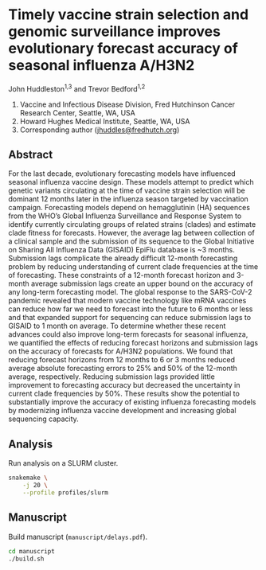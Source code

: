 # Timely vaccine strain selection and genomic surveillance improves evolutionary forecast accuracy of seasonal influenza A/H3N2

John Huddleston<sup>1,3</sup> and Trevor Bedford<sup>1,2</sup>

1. Vaccine and Infectious Disease Division, Fred Hutchinson Cancer Research Center, Seattle, WA, USA
1. Howard Hughes Medical Institute, Seattle, WA, USA
1. Corresponding author (jhuddles@fredhutch.org)

## Abstract

For the last decade, evolutionary forecasting models have influenced seasonal influenza vaccine design.
These models attempt to predict which genetic variants circulating at the time of vaccine strain selection will be dominant 12 months later in the influenza season targeted by vaccination campaign.
Forecasting models depend on hemagglutinin (HA) sequences from the WHO’s Global Influenza Surveillance and Response System to identify currently circulating groups of related strains (clades) and estimate clade fitness for forecasts.
However, the average lag between collection of a clinical sample and the submission of its sequence to the Global Initiative on Sharing All Influenza Data (GISAID) EpiFlu database is ~3 months.
Submission lags complicate the already difficult 12-month forecasting problem by reducing understanding of current clade frequencies at the time of forecasting.
These constraints of a 12-month forecast horizon and 3-month average submission lags create an upper bound on the accuracy of any long-term forecasting model.
The global response to the SARS-CoV-2 pandemic revealed that modern vaccine technology like mRNA vaccines can reduce how far we need to forecast into the future to 6 months or less and that expanded support for sequencing can reduce submission lags to GISAID to 1 month on average.
To determine whether these recent advances could also improve long-term forecasts for seasonal influenza, we quantified the effects of reducing forecast horizons and submission lags on the accuracy of forecasts for A/H3N2 populations.
We found that reducing forecast horizons from 12 months to 6 or 3 months reduced average absolute forecasting errors to 25\% and 50\% of the 12-month average, respectively.
Reducing submission lags provided little improvement to forecasting accuracy but decreased the uncertainty in current clade frequencies by 50\%.
These results show the potential to substantially improve the accuracy of existing influenza forecasting models by modernizing influenza vaccine development and increasing global sequencing capacity.

## Analysis

Run analysis on a SLURM cluster.

``` bash
snakemake \
    -j 20 \
    --profile profiles/slurm
```

## Manuscript

Build manuscript (`manuscript/delays.pdf`).

``` bash
cd manuscript
./build.sh
```
